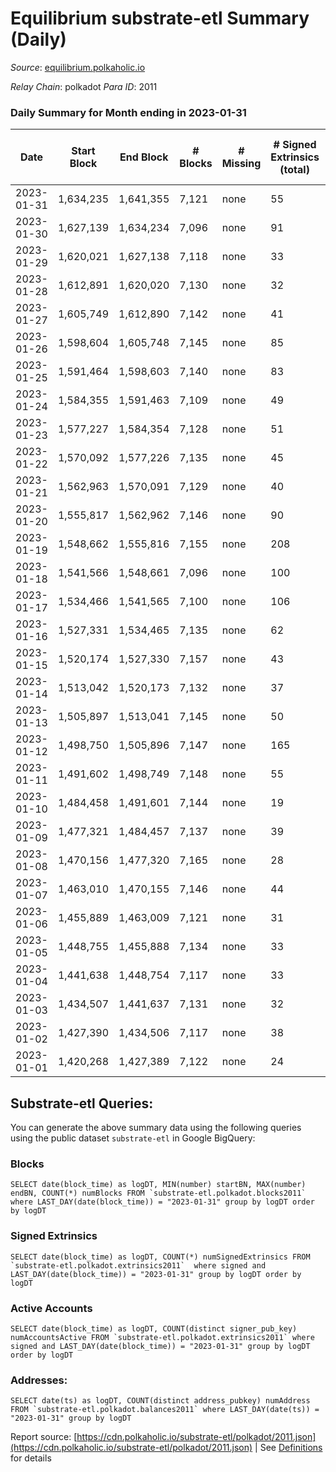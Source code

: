 # Equilibrium substrate-etl Summary (Daily)

_Source_: [equilibrium.polkaholic.io](https://equilibrium.polkaholic.io)

*Relay Chain*: polkadot
*Para ID*: 2011



### Daily Summary for Month ending in 2023-01-31


| Date | Start Block | End Block | # Blocks | # Missing | # Signed Extrinsics (total) | # Active Accounts | # Addresses with Balances | # Events | # Transfers | # XCM Transfers In | # XCM Transfers Out |
| ---- | ----------- | --------- | -------- | --------- | --------------------------- | ----------------- | ------------------------- | -------- | ----------- | ------------------ | ------------------- |
| 2023-01-31 | 1,634,235 | 1,641,355 | 7,121 | none  | 55 | 45 | 8,987 | 304,550 |   | 6  |   |
| 2023-01-30 | 1,627,139 | 1,634,234 | 7,096 | none  | 91 | 52 | 8,985 | 247,846 |   | 8 ($7.01) |   |
| 2023-01-29 | 1,620,021 | 1,627,138 | 7,118 | none  | 33 | 28 | 8,981 | 218,998 |   |   |   |
| 2023-01-28 | 1,612,891 | 1,620,020 | 7,130 | none  | 32 | 25 | 8,979 | 219,489 |   | 2  |   |
| 2023-01-27 | 1,605,749 | 1,612,890 | 7,142 | none  | 41 | 30 | 8,978 | 219,721 |   | 2  |   |
| 2023-01-26 | 1,598,604 | 1,605,748 | 7,145 | none  | 85 | 55 | 8,977 | 221,099 |   | 3  |   |
| 2023-01-25 | 1,591,464 | 1,598,603 | 7,140 | none  | 83 | 46 | 8,971 | 221,842 |   | 5  |   |
| 2023-01-24 | 1,584,355 | 1,591,463 | 7,109 | none  | 49 | 38 | 8,962 | 220,703 |   | 6  |   |
| 2023-01-23 | 1,577,227 | 1,584,354 | 7,128 | none  | 51 | 39 | 8,952 | 221,269 |   |   |   |
| 2023-01-22 | 1,570,092 | 1,577,226 | 7,135 | none  | 45 | 30 | 8,951 | 221,762 |   |   |   |
| 2023-01-21 | 1,562,963 | 1,570,091 | 7,129 | none  | 40 | 30 | 8,949 | 221,506 |   |   |   |
| 2023-01-20 | 1,555,817 | 1,562,962 | 7,146 | none  | 90 | 47 | 8,949 | 222,291 |   | 2  |   |
| 2023-01-19 | 1,548,662 | 1,555,816 | 7,155 | none  | 208 | 95 | 8,942 | 222,220 |   | 71  |   |
| 2023-01-18 | 1,541,566 | 1,548,661 | 7,096 | none  | 100 | 54 | 8,920 | 220,567 |   | 9  |   |
| 2023-01-17 | 1,534,466 | 1,541,565 | 7,100 | none  | 106 | 64 | 8,917 | 220,600 |   | 2  |   |
| 2023-01-16 | 1,527,331 | 1,534,465 | 7,135 | none  | 62 | 37 | 8,911 | 221,731 |   | 12  |   |
| 2023-01-15 | 1,520,174 | 1,527,330 | 7,157 | none  | 43 | 25 | 8,907 | 221,880 |   | 3  |   |
| 2023-01-14 | 1,513,042 | 1,520,173 | 7,132 | none  | 37 | 23 | 8,906 | 221,079 |   | 4  |   |
| 2023-01-13 | 1,505,897 | 1,513,041 | 7,145 | none  | 50 | 36 | 8,885 | 221,069 |   | 3  |   |
| 2023-01-12 | 1,498,750 | 1,505,896 | 7,147 | none  | 165 | 40 | 8,882 | 219,492 |   | 3  |   |
| 2023-01-11 | 1,491,602 | 1,498,749 | 7,148 | none  | 55 | 30 |  | 209,382 |   | 1  |   |
| 2023-01-10 | 1,484,458 | 1,491,601 | 7,144 | none  | 19 | 23 |  | 52,435 |   | 1  |   |
| 2023-01-09 | 1,477,321 | 1,484,457 | 7,137 | none  | 39 | 29 |  | 207,606 |   | 3  |   |
| 2023-01-08 | 1,470,156 | 1,477,320 | 7,165 | none  | 28 | 22 |  | 208,354 |   | 4  |   |
| 2023-01-07 | 1,463,010 | 1,470,155 | 7,146 | none  | 44 | 22 |  | 207,929 |   | 5  |   |
| 2023-01-06 | 1,455,889 | 1,463,009 | 7,121 | none  | 31 | 24 |  | 207,115 |   | 5  |   |
| 2023-01-05 | 1,448,755 | 1,455,888 | 7,134 | none  | 33 | 27 |  | 207,461 |   | 2  |   |
| 2023-01-04 | 1,441,638 | 1,448,754 | 7,117 | none  | 33 | 20 |  | 206,679 |   | 2  |   |
| 2023-01-03 | 1,434,507 | 1,441,637 | 7,131 | none  | 32 | 27 |  | 207,349 |   | 1  |   |
| 2023-01-02 | 1,427,390 | 1,434,506 | 7,117 | none  | 38 | 28 |  | 207,014 |   | 2  |   |
| 2023-01-01 | 1,420,268 | 1,427,389 | 7,122 | none  | 24 | 22 |  | 207,098 |   |   |   |

## Substrate-etl Queries:
You can generate the above summary data using the following queries using the public dataset `substrate-etl` in Google BigQuery:


### Blocks
```
SELECT date(block_time) as logDT, MIN(number) startBN, MAX(number) endBN, COUNT(*) numBlocks FROM `substrate-etl.polkadot.blocks2011`  where LAST_DAY(date(block_time)) = "2023-01-31" group by logDT order by logDT
```


### Signed Extrinsics
```
SELECT date(block_time) as logDT, COUNT(*) numSignedExtrinsics FROM `substrate-etl.polkadot.extrinsics2011`  where signed and LAST_DAY(date(block_time)) = "2023-01-31" group by logDT order by logDT
```


### Active Accounts
```
SELECT date(block_time) as logDT, COUNT(distinct signer_pub_key) numAccountsActive FROM `substrate-etl.polkadot.extrinsics2011` where signed and LAST_DAY(date(block_time)) = "2023-01-31" group by logDT order by logDT
```


### Addresses:
```
SELECT date(ts) as logDT, COUNT(distinct address_pubkey) numAddress FROM `substrate-etl.polkadot.balances2011` where LAST_DAY(date(ts)) = "2023-01-31" group by logDT
```



Report source: [https://cdn.polkaholic.io/substrate-etl/polkadot/2011.json](https://cdn.polkaholic.io/substrate-etl/polkadot/2011.json) | See [Definitions](/DEFINITIONS.md) for details
